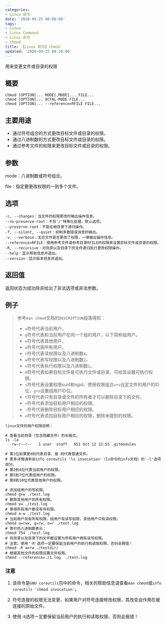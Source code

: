 ```yaml
---
categories:
- Linux 命令
date: '2020-09-25 08:00:00'
tags:
- Linux
- Linux Command
- Linux 命令
- chmod
title: 【Linux 命令】chmod
updated: '2020-09-25 08:30:00'
---
```


用来变更文件或目录的权限

## 概要

```shell
chmod [OPTION]... MODE[,MODE]... FILE...
chmod [OPTION]... OCTAL-MODE FILE...
chmod [OPTION]... --reference=RFILE FILE...
```

## 主要用途

- 通过符号组合的方式更改目标文件或目录的权限。
- 通过八进制数的方式更改目标文件或目录的权限。
- 通过参考文件的权限来更改目标文件或目录的权限。

## 参数

mode：八进制数或符号组合。

file：指定要更改权限的一到多个文件。

## 选项 

```shell
-c, --changes：当文件的权限更改时输出操作信息。
--no-preserve-root：不将'/'特殊化处理，默认选项。
--preserve-root：不能在根目录下递归操作。
-f, --silent, --quiet：抑制多数错误消息的输出。
-v, --verbose：无论文件是否更改了权限，一律输出操作信息。
--reference=RFILE：使用参考文件或参考目录RFILE的权限来设置目标文件或目录的权限。
-R, --recursive：对目录以及目录下的文件递归执行更改权限操作。
--help：显示帮助信息并退出。
--version：显示版本信息并退出。
```

## 返回值

返回状态为成功除非给出了非法选项或非法参数。

## 例子 

> 参考`man chmod`文档的`DESCRIPTION`段落得知：
> - `u`符号代表当前用户。
> - `g`符号代表和当前用户在同一个组的用户，以下简称组用户。
> - `o`符号代表其他用户。
> - `a`符号代表所有用户。
> - `r`符号代表读权限以及八进制数`4`。
> - `w`符号代表写权限以及八进制数`2`。
> - `x`符号代表执行权限以及八进制数`1`。
> - `X`符号代表如果目标文件是可执行文件或目录，可给其设置可执行权限。
> - `s`符号代表设置权限suid和sgid，使用权限组合`u+s`设定文件的用户的ID位，`g+s`设置组用户ID位。
> - `t`符号代表只有目录或文件的所有者才可以删除目录下的文件。
> - `+`符号代表添加目标用户相应的权限。
> - `-`符号代表删除目标用户相应的权限。
> - `=`符号代表添加目标用户相应的权限，删除未提到的权限。

```shell
linux文件的用户权限说明：

# 查看当前目录（包含隐藏文件）的长格式。
ls -la
  -rw-r--r--   1 user  staff   651 Oct 12 12:53 .gitmodules

# 第1位如果是d则代表目录，是-则代表普通文件。
# 更多详情请参阅info coreutils 'ls invocation'（ls命令的info文档）的'-l'选项部分。
# 第2到4位代表当前用户的权限。
# 第5到7位代表组用户的权限。
# 第8到10位代表其他用户的权限。
```

```shell
# 添加组用户的写权限。
chmod g+w ./test.log
# 删除其他用户的所有权限。
chmod o= ./test.log
# 使得所有用户都没有写权限。
chmod a-w ./test.log
# 当前用户具有所有权限，组用户有读写权限，其他用户只有读权限。
chmod u=rwx, g=rw, o=r ./test.log
# 等价的八进制数表示：
chmod 754 ./test.log
# 将目录以及目录下的文件都设置为所有用户拥有读写权限。
# 注意，使用'-R'选项一定要保留当前用户的执行和读取权限，否则会报错！
chmod -R a=rw ./testdir/
# 根据其他文件的权限设置文件权限。
chmod --reference=./1.log  ./test.log
```

### 注意

1. 该命令是`GNU coreutils`包中的命令，相关的帮助信息请查看`man chmod`或`info coreutils 'chmod invocation'`。

2. 符号连接的权限无法变更，如果用户对符号连接修改权限，其改变会作用在被连接的原始文件。

3. 使用`-R`选项一定要保留当前用户的执行和读取权限，否则会报错！

<!-- Linux命令行搜索引擎：https://jaywcjlove.github.io/linux-command/ -->
